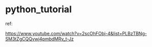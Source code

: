 # python_tutorial
 
 ref:
 
https://www.youtube.com/watch?v=2scOhFObj-4&list=PLBzTBNg-SM3tZgCQQvwj4pmbdMRv_t-Jz